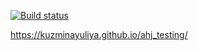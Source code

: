 [![Build status](https://ci.appveyor.com/api/projects/status/2162wc493bc9y5c0?svg=true)](https://ci.appveyor.com/project/KuzminaYuliya/ahj-testing)

https://kuzminayuliya.github.io/ahj_testing/
